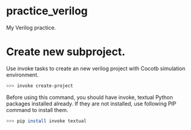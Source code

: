 # practice_verilog

My Verilog practice.

# Create new subproject.

Use invoke tasks to create an new verilog project with Cocotb simulation environment.

```sh
>>> invoke create-project
```

Before using this command, you should have invoke, textual Python packages installed already. 
If they are not installed, use following PIP command to install them.

```sh
>>> pip install invoke textual
```

